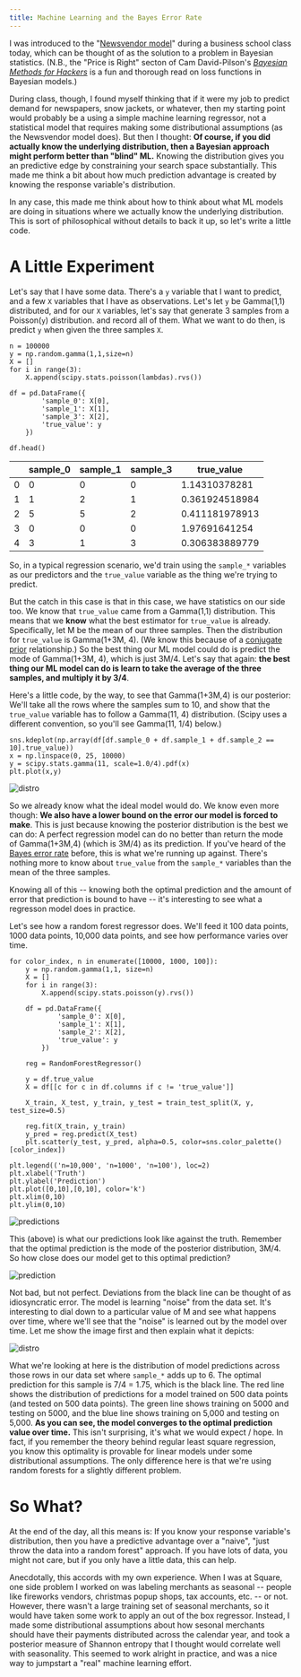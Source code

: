 ```yaml
---
title: Machine Learning and the Bayes Error Rate
---
```


I was introduced to the "[Newsvendor model](https://en.wikipedia.org/wiki/Newsvendor_model)" during a business school class today, which can be thought of as the solution to a problem in Bayesian statistics. (N.B., the "Price is Right" secton of Cam David-Pilson's [*Bayesian Methods for Hackers*](http://nbviewer.jupyter.org/github/CamDavidsonPilon/Probabilistic-Programming-and-Bayesian-Methods-for-Hackers/blob/master/Chapter5_LossFunctions/Chapter5.ipynb) is a fun and thorough read on loss functions in Bayesian models.)

During class, though, I found myself thinking that if it were my job to predict demand for newspapers, snow jackets, or whatever, then my starting point would probably be a using a simple machine learning regressor, not a statistical model that requires making some distributional assumptions (as the Newsvendor model does). But then I thought: **Of course, if you did actually know the underlying distribution, then a Bayesian approach might perform better than "blind" ML.** Knowing the distribution gives you an predictive edge by constraining your search space substantially. This made me think a bit about how much prediction advantage is created by knowing the response variable's distribution.

In any case, this made me think about how to think about what ML models are doing in situations where we actually know the underlying distribution. This is sort of philosophical without details to back it up, so let's write a little code.

# A Little Experiment

Let's say that I have some data. There's a `y` variable that I want to predict, and a few `X` variables that I have as observations. Let's let `y` be Gamma(1,1) distributed, and for our `X` variables, let's say that generate 3 samples from a Poisson(`y`) distribution. and record all of them. What we want to do then, is predict `y` when given the three samples `X`. 

```
n = 100000
y = np.random.gamma(1,1,size=n)
X = []
for i in range(3):
    X.append(scipy.stats.poisson(lambdas).rvs())
    
df = pd.DataFrame({
        'sample_0': X[0],
        'sample_1': X[1],
        'sample_3': X[2],
        'true_value': y
    })

df.head()
```

|          | sample_0 | sample_1 | sample_3 | true_value |
|----------|----------|----------|------------|----------------|
| 0        | 0        | 0        | 0          | 1.14310378281  |
| 1        | 1        | 2        | 1          | 0.361924518984 |
| 2        | 5        | 5        | 2          | 0.411181978913 |
| 3        | 0        | 0        | 0          | 1.97691641254  |
| 4        | 3        | 1        | 3          | 0.306383889779 |

So, in a typical regression scenario, we'd train using the `sample_*` variables as our predictors and the `true_value` variable as the thing we're trying to predict.

But the catch in this case is that in this case, we have statistics on our side too. We know that `true_value` came from a Gamma(1,1) distribution. This means that we **know** what the best estimator for `true_value` is already. Specifically, let M be the mean of our three samples. Then the distribution for `true_value` is Gamma(1+3M, 4). (We know this because of a [conjugate prior](https://en.wikipedia.org/wiki/Conjugate_prior) relationship.) So the best thing our ML model could do is
predict the mode of Gamma(1+3M, 4), which is just 3M/4. Let's say that again: **the best thing our ML model can do is learn to take the average of the three samples, and multiply it by 3/4**.


Here's a little code, by the way, to see that Gamma(1+3M,4) is our posterior: We'll take all the rows where the samples sum to 10, and show that the `true_value` variable has to follow a Gamma(11, 4) distribution. (Scipy uses a different convention, so you'll see Gamma(11, 1/4) below.)

```
sns.kdeplot(np.array(df[df.sample_0 + df.sample_1 + df.sample_2 == 10].true_value))
x = np.linspace(0, 25, 10000)
y = scipy.stats.gamma(11, scale=1.0/4).pdf(x)
plt.plot(x,y)
```
![distro](http://i.imgur.com/sKpalIi.png)

So we already know what the ideal model would do. We know even more though: **We also have a lower bound on the error our model is forced to make**. This is just because knowing the posterior distribution is the best we can do: A perfect regression model can do no better than return the mode of Gamma(1+3M,4) (which is 3M/4) as its prediction. If you've heard of the [Bayes error rate](https://en.wikipedia.org/wiki/Bayes_error_rate) before, this is what we're running up against. There's nothing more to know about `true_value` from the `sample_*` variables than the mean of the three samples.

Knowing all of this -- knowing both the optimal prediction and the amount of error that prediction is bound to have -- it's interesting to see what a regresson model does in practice.

Let's see how a random forest regressor does. We'll feed it 100 data points, 1000 data points, 10,000 data points, and see how performance varies over time.

```
for color_index, n in enumerate([10000, 1000, 100]):
    y = np.random.gamma(1,1, size=n)
    X = []
    for i in range(3):
        X.append(scipy.stats.poisson(y).rvs())

    df = pd.DataFrame({
            'sample_0': X[0],
            'sample_1': X[1],
            'sample_2': X[2],
            'true_value': y
        })

    reg = RandomForestRegressor()

    y = df.true_value
    X = df[[c for c in df.columns if c != 'true_value']]

    X_train, X_test, y_train, y_test = train_test_split(X, y, test_size=0.5)

    reg.fit(X_train, y_train)
    y_pred = reg.predict(X_test)
    plt.scatter(y_test, y_pred, alpha=0.5, color=sns.color_palette()[color_index])
    
plt.legend(('n=10,000', 'n=1000', 'n=100'), loc=2)
plt.xlabel('Truth')
plt.ylabel('Prediction')
plt.plot([0,10],[0,10], color='k')
plt.xlim(0,10)
plt.ylim(0,10)
```

![predictions](http://i.imgur.com/b0lMCQM.png)

This (above) is what our predictions look like against the truth. Remember that the optimal prediction is the mode of the posterior distribution, 3M/4. So how close does our model get to this optimal prediction?

![prediction](http://i.imgur.com/ZYli4GN.png)

Not bad, but not perfect. Deviations from the black line can be thought of as idiosyncratic error. The model is learning "noise" from the data set. It's interesting to dial down to a particular value of M and see what happens over time, where we'll see that the "noise" is learned out by the model over time. Let me show the image first and then explain what it depicts:

![distro](http://i.imgur.com/OtSrehR.png)

What we're looking at here is the distribution of model predictions across those rows in our data set where `sample_*` adds up to 6. The optimal prediction for this sample is 7/4 = 1.75, which is the black line. The red line shows the distribution of predictions for a model trained on 500 data points (and tested on 500 data points). The green line shows training on 5000 and testing on 5000, and the blue line shows training on 5,000 and testing on 5,000. **As you can see, the
model converges to the optimal prediction value over time.** This isn't surprising, it's what we would expect / hope. In fact, if you remember the theory behind regular least square regression, you know this optimality is provable for linear models under some distributional assumptions. The only difference here is that we're using random forests for a slightly different problem.

# So What?

At the end of the day, all this means is: If you know your response variable's distribution, then you have a predictive advantage over a "naive", "just throw the data into a random forest" approach. If you have lots of data, you might not care, but if you only have a little data, this can help. 

Anecdotally, this accords with my own experience. When I was at Square, one side problem I worked on was labeling merchants as seasonal -- people like fireworks vendors, christmas popup shops, tax accounts, etc. -- or not. However, there wasn't a large training set of seasonal merchants, so it would have taken some work to apply an out of the box regressor. Instead, I made some distributional assumptions about how sesonal merchants should have their payments distributed across the calendar year, and took a posterior measure of Shannon entropy that I
thought would correlate well with seasonality. This seemed to work alright in practice, and was a nice way to jumpstart a "real" machine learning effort.

